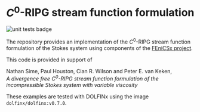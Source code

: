 # $C^0$-RIPG stream function formulation

![unit tests badge](https://github.com/nate-sime/C0-RIPG-streamfunction/actions/workflows/run_tests.yml/badge.svg)

The repository provides an implementation of the $C^0$-RIPG stream function
formulation of the Stokes system using components of the
[FEniCSx project](https://fenicsproject.org/).

This code is provided in support of

Nathan Sime, Paul Houston, Cian R. Wilson and Peter E. van Keken, \
*A divergence free $C^0$-RIPG stream function formulation of
the incompressible Stokes system with variable viscosity*

These examples are tested with DOLFINx using the image
`dolfinx/dolfinx:v0.7.0`.

